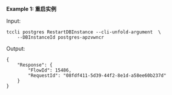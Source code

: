 **Example 1: 重启实例**



Input: 

```
tccli postgres RestartDBInstance --cli-unfold-argument  \
    --DBInstanceId postgres-apzvwncr
```

Output: 
```
{
    "Response": {
        "FlowId": 15486,
        "RequestId": "08fdf411-5d39-44f2-8e1d-a58ee60b237d"
    }
}
```

